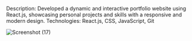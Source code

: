 Description:
Developed a dynamic and interactive portfolio website using React.js,
showcasing personal projects and skills with a responsive and modern design.
Technologies: React.js, CSS, JavaScript, Git

![Screenshot (17)](https://github.com/user-attachments/assets/0775791f-125d-4198-9e29-c07bddc2d012)
